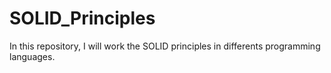 # SOLID_Principles
In this repository, I will work the SOLID principles in differents programming languages.
